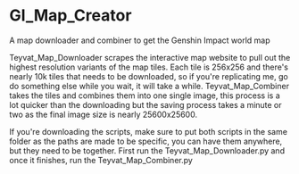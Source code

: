 # GI_Map_Creator
A map downloader and combiner to get the Genshin Impact world map

Teyvat_Map_Downloader scrapes the interactive map website to pull out the highest resolution variants of the map tiles. Each tile is 256x256 and there's nearly 10k tiles that needs to be downloaded, so if you're replicating me, go do something else while you wait, it will take a while. 
Teyvat_Map_Combiner takes the tiles and combines them into one single image, this process is a lot quicker than the downloading but the saving process takes a minute or two as the final image size is nearly 25600x25600.

If you're downloading the scripts, make sure to put both scripts in the same folder as the paths are made to be specific, you can have them anywhere, but they need to be together. First run the Teyvat_Map_Downloader.py and once it finishes, run the Teyvat_Map_Combiner.py
